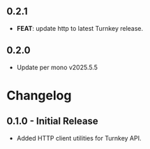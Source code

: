 ## 0.2.1

 - **FEAT**: update http to latest Turnkey release.

## 0.2.0

 - Update per mono v2025.5.5

# Changelog

## 0.1.0 - Initial Release
- Added HTTP client utilities for Turnkey API.
